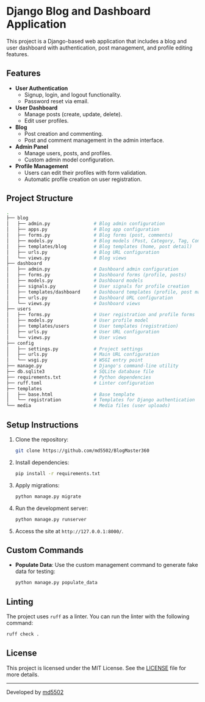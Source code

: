 # Django Blog and Dashboard Application

This project is a Django-based web application that includes a blog and user dashboard with authentication, post management, and profile editing features.

## Features
- **User Authentication**
  - Signup, login, and logout functionality.
  - Password reset via email.
- **User Dashboard**
  - Manage posts (create, update, delete).
  - Edit user profiles.
- **Blog**
  - Post creation and commenting.
  - Post and comment management in the admin interface.
- **Admin Panel**
  - Manage users, posts, and profiles.
  - Custom admin model configuration.
- **Profile Management**
  - Users can edit their profiles with form validation.
  - Automatic profile creation on user registration.

## Project Structure

```bash
.
├── blog
│   ├── admin.py                # Blog admin configuration
│   ├── apps.py                 # Blog app configuration
│   ├── forms.py                # Blog forms (post, comments)
│   ├── models.py               # Blog models (Post, Category, Tag, Comment)
│   ├── templates/blog          # Blog templates (home, post detail)
│   ├── urls.py                 # Blog URL configuration
│   └── views.py                # Blog views
├── dashboard
│   ├── admin.py                # Dashboard admin configuration
│   ├── forms.py                # Dashboard forms (profile, posts)
│   ├── models.py               # Dashboard models
│   ├── signals.py              # User signals for profile creation
│   ├── templates/dashboard     # Dashboard templates (profile, post management)
│   ├── urls.py                 # Dashboard URL configuration
│   └── views.py                # Dashboard views
├── users
│   ├── forms.py                # User registration and profile forms
│   ├── models.py               # User profile model
│   ├── templates/users         # User templates (registration)
│   ├── urls.py                 # User URL configuration
│   └── views.py                # User views
├── config
│   ├── settings.py             # Project settings
│   ├── urls.py                 # Main URL configuration
│   └── wsgi.py                 # WSGI entry point
├── manage.py                   # Django's command-line utility
├── db.sqlite3                  # SQLite database file
├── requirements.txt            # Python dependencies
├── ruff.toml                   # Linter configuration
├── templates
│   ├── base.html               # Base template
│   └── registration            # Templates for Django authentication
└── media                       # Media files (user uploads)
```

## Setup Instructions

1. Clone the repository:

   ```bash
   git clone https://github.com/md5502/BlogMaster360
   ```

2. Install dependencies:

   ```bash
   pip install -r requirements.txt
   ```

3. Apply migrations:

   ```bash
   python manage.py migrate
   ```

4. Run the development server:

   ```bash
   python manage.py runserver
   ```

5. Access the site at `http://127.0.0.1:8000/`.

## Custom Commands

- **Populate Data**: Use the custom management command to generate fake data for testing:

  ```bash
  python manage.py populate_data
  ```

## Linting

The project uses `ruff` as a linter. You can run the linter with the following command:

```bash
ruff check .
```

## License

This project is licensed under the MIT License. See the [LICENSE](LICENSE) file for more details.

---

Developed by [md5502](https://github.com/md5502)
